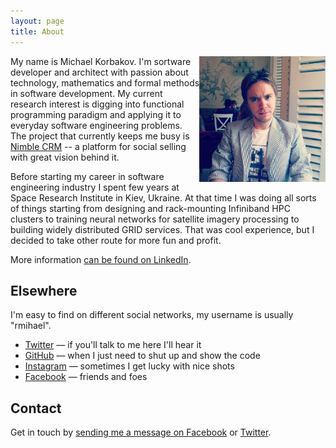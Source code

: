 ```yaml
---
layout: page
title: About
---
```


<img src="/assets/img/me.jpg" width="40%" align="right">

My name is Michael Korbakov. I'm sortware developer and architect with passion about technology, mathematics and formal methods in software development. My current research interest is digging into functional programming paradigm and applying it to everyday software engineering problems. The project that currently keeps me busy is [Nimble CRM](http://nimble.com) -- a platform for social selling with great vision behind it.

Before starting my career in software engineering industry I spent few years at Space Research Institute in Kiev, Ukraine. At that time I was doing all sorts of things starting from designing and rack-mounting Infiniband HPC clusters to training neural networks for satellite imagery processing to building widely distributed GRID services. That was cool experience, but I decided to take other route for more fun and profit.

More information [can be found on LinkedIn](http://www.linkedin.com/in/mkorbakov).

## Elsewhere

I'm easy to find on different social networks, my username is usually "rmihael".

- [Twitter](http://twitter.com/rmihael) — if you'll talk to me here I'll hear it
- [GitHub](https://github.com/rmihael) — when I just need to shut up and show the code
- [Instagram](http://instagram.com/rmihael/) — sometimes I get lucky with nice shots
- [Facebook](https://www.facebook.com/michael.korbakov) — friends and foes

## Contact

Get in touch by [sending me a message on Facebook](https://www.facebook.com/messages/michael.korbakov) or [Twitter](http://twitter.com/rmihael).
